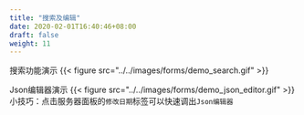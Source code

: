 ```yaml
---
title: "搜索及编辑"
date: 2020-02-01T16:40:46+08:00
draft: false
weight: 11
---
```


搜索功能演示
{{< figure src="../../images/forms/demo_search.gif" >}}

Json编辑器演示
{{< figure src="../../images/forms/demo_json_editor.gif" >}}
小技巧：点击服务器面板的`修改日期`标签可以快速调出`Json编辑器`  